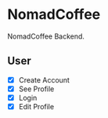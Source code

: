 # NomadCoffee

NomadCoffee Backend.

## User

- [x] Create Account
- [x] See Profile
- [x] Login
- [x] Edit Profile
